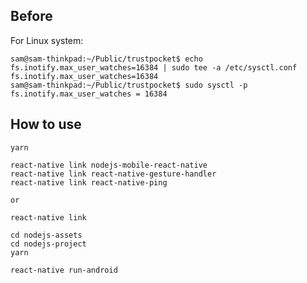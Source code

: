 ## Before
For Linux system:

```
sam@sam-thinkpad:~/Public/trustpocket$ echo fs.inotify.max_user_watches=16384 | sudo tee -a /etc/sysctl.conf
fs.inotify.max_user_watches=16384
sam@sam-thinkpad:~/Public/trustpocket$ sudo sysctl -p
fs.inotify.max_user_watches = 16384

```
## How to use
```
yarn
```


```
react-native link nodejs-mobile-react-native
react-native link react-native-gesture-handler
react-native link react-native-ping

or

react-native link
```
```
cd nodejs-assets
cd nodejs-project
yarn

```
```
react-native run-android
```
